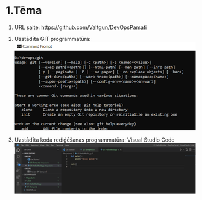 # 1.Tēma

1. URL saite: https://github.com/Valtgun/DevOpsPamati

2. Uzstādīta GIT programmatūra:
![Windows git](atteli/win_git.png)

3. Uzstādīta koda rediģēšanas programmatūra: Visual Studio Code
![Hello world](atteli/helloworld.png)

